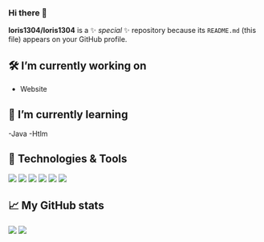### Hi there 👋


**loris1304/loris1304** is a ✨ _special_ ✨ repository because its `README.md` (this file) appears on your GitHub profile.

## 🛠 I’m currently working on
- Website

## 📄 I’m currently learning
-Java 
-Htlm

## 🔧 Technologies & Tools
<!-- Website for the icon : https://simpleicons.org/" -->
<!-- Website for the badge : https://shields.io/ -->
<!-- Tuto : https://towardsdatascience.com/build-a-stunning-readme-for-your-github-profile-9b80434fe5d7 -->


![](https://img.shields.io/badge/OS-Windows-informational?style=flat&logo=windows&color=0066ff)
![](https://img.shields.io/badge/Code-HTML5-informational?style=flat&logo=HTML5&color=0066ff)
![](https://img.shields.io/badge/Editor-VSCode-informational?style=flat&logo=visual-studio-code&color=0066ff)
![](https://img.shields.io/badge/Code-CSS3-informational?style=flat&logo=CSS3&color=0066ff)
![](https://img.shields.io/badge/Code-Java-informational?style=flat&logo=java&color=0066ff)
![](https://img.shields.io/badge/HTML5-E34F26?style=for-the-badge&logo=html5&logoColor=white)


## 📈 My GitHub stats
<img align="center" src="https://github-readme-stats.vercel.app/api?username=loris1304&hide=,prs&show_icons=true&theme=onedark"/>
<img align="center" src="https://github-readme-stats.vercel.app/api/top-langs/?username=loris1304&theme=onedark"/>
